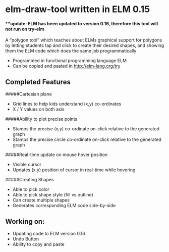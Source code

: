 # elm-draw-tool written in ELM 0.15

#### **update: ELM has been updated to version 0.16, therefore this tool will not run on try-elm

A “polygon tool” which teaches about ELMs graphical support for polygons by letting students tap and click to create their desired shapes, and showing them the ELM code which does the same job programmatically

* Programmed in functional programming language ELM 
* Can be copied and pasted in http://elm-lang.org/try

## Completed Features

#####Cartesian plane
* Grid lines to help kids understand (x,y) co-ordinates
* X / Y values on both axis

#####Ability to plot precise points
* Stamps the precise (x,y) co-ordinate on-click relative to the generated graph
* Stamps the precise circle co-ordinate on-click relative to the generated graph

#####Real-time update on mouse hover position
* Visible cursor
* Updates (x,y) position of cursor in real-time while hovering

#####Creating Shapes
* Able to pick color
* Able to pick shape style (fill vs outline)
* Can create multiple shapes
* Generates corresponding ELM code side-by-side

## Working on:

* Updating code to ELM version 0.16
* Undo Button
* Ability to copy and paste
